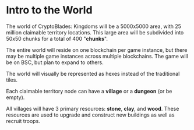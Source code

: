 # Intro to the World

The world of CryptoBlades: Kingdoms will be a 5000x5000 area, with 25 million claimable territory locations. This large area will be subdivided into 50x50 chunks for a total of 400 "**chunks**". 

The entire world will reside on one blockchain per game instance, but there may be multiple game instances across multiple blockchains. The game will be on BSC, but plan to expand to others.

The world will visually be represented as hexes instead of the traditional tiles.

Each claimable territory node can have a **village** or a **dungeon** \(or be empty\). 

All villages will have 3 primary resources: **stone**, **clay**, and **wood**. These resources are used to upgrade and construct new buildings as well as recruit troops.

